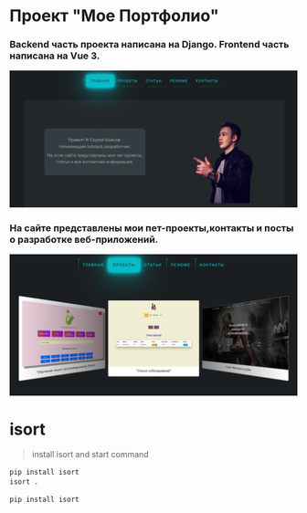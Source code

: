 # Проект "Мое Портфолио"

### Backend часть проекта написана на Django. Frontend часть написана на Vue 3.

![image](/frontend/src/assets/readme.png)


### На сайте представлены мои пет-проекты,контакты и посты о разработке веб-приложений.

![image](/frontend/src/assets/readme_projects.png)



#   isort
>   install isort and start command

```bash 
pip install isort
isort .
```

```bash 
pip install isort
```

